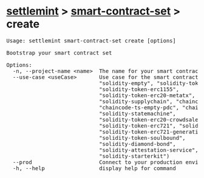 <h1 id="home"><a href="../../settlemint.md">settlemint</a> > <a href="../smart-contract-set.md">smart-contract-set</a> > create</h1>

<pre>Usage: settlemint smart-contract-set create [options]

Bootstrap your smart contract set

Options:
  -n, --project-name &lt;name&gt;  The name for your smart contract set project
  --use-case &lt;useCase&gt;       Use case for the smart contract set (choices:
                             &quot;solidity-empty&quot;, &quot;solidity-token-erc20&quot;,
                             &quot;solidity-token-erc1155&quot;,
                             &quot;solidity-token-erc20-metatx&quot;,
                             &quot;solidity-supplychain&quot;, &quot;chaincode-ts-empty&quot;,
                             &quot;chaincode-ts-empty-pdc&quot;, &quot;chaincode-go-empty&quot;,
                             &quot;solidity-statemachine&quot;,
                             &quot;solidity-token-erc20-crowdsale&quot;,
                             &quot;solidity-token-erc721&quot;, &quot;solidity-token-erc721a&quot;,
                             &quot;solidity-token-erc721-generative-art&quot;,
                             &quot;solidity-token-soulbound&quot;,
                             &quot;solidity-diamond-bond&quot;,
                             &quot;solidity-attestation-service&quot;, &quot;solidity-zeto&quot;,
                             &quot;solidity-starterkit&quot;)
  --prod                     Connect to your production environment
  -h, --help                 display help for command
</pre>

